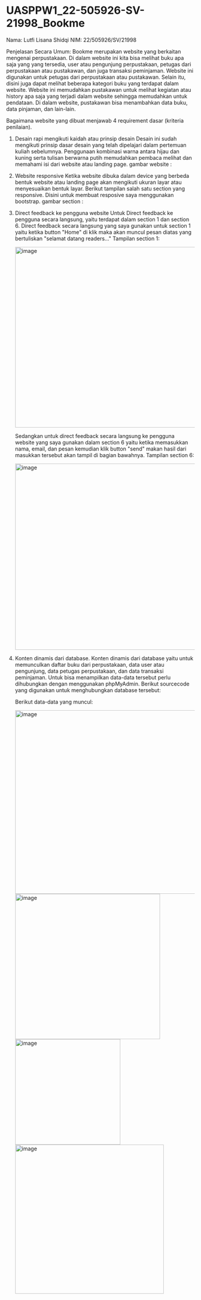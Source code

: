 # UASPPW1_22-505926-SV-21998_Bookme
Nama: Lutfi Lisana Shidqi
NIM: 22/505926/SV/21998

Penjelasan Secara Umum:
Bookme merupakan website yang berkaitan mengenai perpustakaan. Di dalam website ini kita bisa melihat buku apa saja yang yang tersedia, user atau pengunjung
perpustakaan, petugas dari perpustakaan atau pustakawan, dan juga transaksi peminjaman. Website ini digunakan untuk petugas dari perpustakaan atau pustakawan.
Selain itu, disini juga dapat melihat beberapa kategori buku yang terdapat dalam website. Website ini memudahkan pustakawan untuk melihat kegiatan atau history 
apa saja yang terjadi dalam website sehingga memudahkan untuk pendataan. Di dalam website, pustakawan bisa menambahkan data buku, data pinjaman, dan lain-lain.

Bagaimana website yang dibuat menjawab 4 requirement dasar (kriteria penilaian). 
1. Desain rapi mengikuti kaidah atau prinsip desain
   Desain ini sudah mengikuti prinsip dasar desain yang telah dipelajari dalam pertemuan kuliah sebelumnya. Penggunaan kombinasi warna antara hijau dan kuning 
   serta tulisan berwarna putih memudahkan pembaca melihat dan memahami isi dari website atau landing page. 
   gambar website :

   
   
3. Website responsive
   Ketika website dibuka dalam device yang berbeda bentuk website atau landing page akan mengikuti ukuran layar atau menyesuaikan bentuk layar. Berikut tampilan 
   salah satu section yang responsive. Disini untuk membuat resposive saya menggunakan bootstrap.
   gambar section :

   
   
4. Direct feedback ke pengguna website
   Untuk Direct feedback ke pengguna secara langsung, yaitu terdapat dalam section 1 dan section 6. Direct feedback secara langsung yang saya gunakan untuk section 1
   yaitu ketika button "Home" di klik maka akan muncul pesan diatas yang bertuliskan "selamat datang readers..."
   Tampilan section 1:

   <img width="481" alt="image" src="https://github.com/xvqiuu/UASPPW1_22-505926-SV-21998_Bookme/assets/132545168/b3057a24-9a7d-4d1c-b177-3f2e30ad7eb6">

   
   Sedangkan untuk direct feedback secara langsung ke pengguna website yang saya gunakan dalam section 6 yaitu ketika memasukkan nama, email, dan pesan kemudian
   klik button "send" makan hasil dari masukkan tersebut akan tampil di bagian bawahnya.
   Tampilan section 6:

   <img width="496" alt="image" src="https://github.com/xvqiuu/UASPPW1_22-505926-SV-21998_Bookme/assets/132545168/44c7cf66-025a-4920-878f-009b42e87dfd">

   
5. Konten dinamis dari database.
   Konten dinamis dari database yaitu untuk memunculkan daftar buku dari perpustakaan, data user atau pengunjung, data petugas perpustakaan, dan data transaksi 
   peminjaman. Untuk bisa menampilkan data-data tersebut perlu dihubungkan dengan menggunakan phpMyAdmin. Berikut sourcecode yang digunakan untuk menghubungkan 
   database tersebut:
   
   Berikut data-data yang muncul:

   <img width="489" alt="image" src="https://github.com/xvqiuu/UASPPW1_22-505926-SV-21998_Bookme/assets/132545168/c9f5515d-ff1e-4efe-96ec-b8902af2f989">

   <img width="387" alt="image" src="https://github.com/xvqiuu/UASPPW1_22-505926-SV-21998_Bookme/assets/132545168/ee5310d3-125b-45e5-8c94-43b95cc54e9a">

   <img width="281" alt="image" src="https://github.com/xvqiuu/UASPPW1_22-505926-SV-21998_Bookme/assets/132545168/cdeca1c6-12a4-4fc3-83e7-be2983b583ae">

   <img width="397" alt="image" src="https://github.com/xvqiuu/UASPPW1_22-505926-SV-21998_Bookme/assets/132545168/8fef694c-9109-4e4f-bc75-d0a701390291">




   


